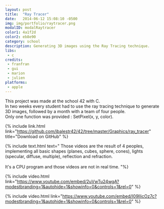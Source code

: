 ```yaml
---
layout: post
title:  "Ray Tracer"
date:   2014-06-12 15:08:10 -0500
img: img/portfolio/raytracer.png
modalID: modalRaytracer
color1: 4a1f2d
color2: eb8e90
category: school
description: Generating 3D images using the Ray Tracing technique.
libs:
 - c
credits:
 - franfran
 - gui
 - marion
 - julien
platforms:
 - apple
---
```

This project was made at the school 42 with C.<br/>
In two weeks every student had to use the ray tracing technique to generate 3D images, followed by a month with a team of four people.<br/>
Only one function was provided : SetPixel(x, y, color).

{% include link.html link="https://github.com/jbalestr42/42/tree/master/Graphics/ray_tracer" title="Download on GitHub" %}

{% include text.html text="
Those videos are the result of 4 peoples, implementing all basic shapes (planes, cubes, sphere, cones), lights (specular, diffuse, multiple), reflection and refraction.<br/>
<br/>
It's a CPU program and those videos are not in real time.
"%}

{% include video.html link="https://www.youtube.com/embed/2uVwTu24wgA?modestbranding=1&autohide=1&showinfo=0&controls=1&rel=0" %}

{% include video.html link="https://www.youtube.com/embed/I09IIicOz7c?modestbranding=1&autohide=1&showinfo=0&controls=1&rel=0" %}
